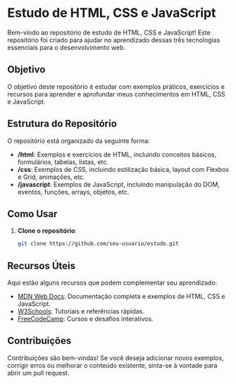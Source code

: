 # Estudo de HTML, CSS e JavaScript

Bem-vindo ao repositório de estudo de HTML, CSS e JavaScript! Este repositório foi criado para ajudar no aprendizado dessas três tecnologias essenciais para o desenvolvimento web.

## Objetivo

O objetivo deste repositório é estudar com exemplos práticos, exercícios e recursos para aprender e aprofundar meus conhecimentos em HTML, CSS e JavaScript.

## Estrutura do Repositório

O repositório está organizado da seguinte forma:

- **/html**: Exemplos e exercícios de HTML, incluindo conceitos básicos, formulários, tabelas, listas, etc.
- **/css**: Exemplos de CSS, incluindo estilização básica, layout com Flexbox e Grid, animações, etc.
- **/javascript**: Exemplos de JavaScript, incluindo manipulação do DOM, eventos, funções, arrays, objetos, etc.

## Como Usar

1. **Clone o repositório**:
    ```bash
    git clone https://github.com/seu-usuario/estudo.git
    ```
   

## Recursos Úteis

Aqui estão alguns recursos que podem complementar seu aprendizado:

- [MDN Web Docs](https://developer.mozilla.org/): Documentação completa e exemplos de HTML, CSS e JavaScript.
- [W3Schools](https://www.w3schools.com/): Tutoriais e referências rápidas.
- [FreeCodeCamp](https://www.freecodecamp.org/): Cursos e desafios interativos.

## Contribuições

Contribuições são bem-vindas! Se você deseja adicionar novos exemplos, corrigir erros ou melhorar o conteúdo existente, sinta-se à vontade para abrir um pull request.


